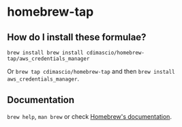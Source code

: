 # homebrew-tap

## How do I install these formulae?
`brew install brew install cdimascio/homebrew-tap/aws_credentials_manager`

Or `brew tap cdimascio/homebrew-tap` and then `brew install aws_credentials_manager`.

## Documentation
`brew help`, `man brew` or check [Homebrew's documentation](https://docs.brew.sh).
